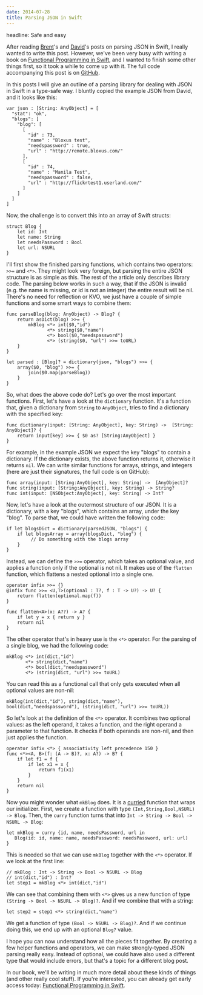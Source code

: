 ```yaml
---
date: 2014-07-28
title: Parsing JSON in Swift
---
```

headline: Safe and easy


After reading [Brent](http://inessential.com/2014/06/17/c_in_sheeps_clothing)'s and [David](https://medium.com/swift-programming/b6f4f232e35e)'s posts on parsing JSON in Swift, I really wanted to write this post. However, we've been very busy with writing a book on [Functional Programming in Swift](http://www.objc.io/books/), and I wanted to finish some other things first, so it took a while to come up with it. The full code accompanying this post is on [GitHub](https://gist.github.com/chriseidhof/4c071de50461a802874e).

In this posts I will give an outline of a parsing library for dealing with JSON in Swift in a type-safe way. I bluntly copied the example JSON from David, and it looks like this:

    var json : [String: AnyObject] = [
      "stat": "ok",
      "blogs": [
        "blog": [
          [
            "id" : 73,
            "name" : "Bloxus test",
            "needspassword" : true,
            "url" : "http://remote.bloxus.com/"
          ],
          [
            "id" : 74,
            "name" : "Manila Test",
            "needspassword" : false,
            "url" : "http://flickrtest1.userland.com/"
          ]
        ]
      ]
    ]

Now, the challenge is to convert this into an array of Swift structs:

    struct Blog {
        let id: Int
        let name: String
        let needsPassword : Bool
        let url: NSURL
    }

I'll first show the finished parsing functions, which contains two operators: `>>=` and `<*>`. They might look very foreign, but parsing the entire JSON structure is as simple as this. The rest of the article only describes library code. The parsing below works in such a way, that if the JSON is invalid (e.g. the name is missing, or id is not an integer) the entire result will be nil. There's no need for reflection or KVO, we just have a couple of simple functions and some smart ways to combine them:

    func parseBlog(blog: AnyObject) -> Blog? {
        return asDict(blog) >>= {
            mkBlog <*> int($0,"id")
                   <*> string($0,"name")
                   <*> bool($0,"needspassword")
                   <*> (string($0, "url") >>= toURL)
        }
    }
    
    let parsed : [Blog]? = dictionary(json, "blogs") >>= {
        array($0, "blog") >>= {
            join($0.map(parseBlog))
        }
    }

So, what does the above code do? Let's go over the most important functions. First, let's have a look at the `dictionary` function. It's a function that, given a dictionary from `String` to `AnyObject`, tries to find a dictionary with the specified key:

    func dictionary(input: [String: AnyObject], key: String) ->  [String: AnyObject]? {
        return input[key] >>= { $0 as? [String:AnyObject] }
    }

For example, in the example JSON we expect the key "blogs" to contain a dictionary. If the dictionary exists, the above function returns it, otherwise it returns `nil`. We can write similar functions for arrays, strings, and integers (here are just their signatures, the full code is on GitHub):

    func array(input: [String:AnyObject], key: String) ->  [AnyObject]?
    func string(input: [String:AnyObject], key: String) -> String?
    func int(input: [NSObject:AnyObject], key: String) -> Int?

Now, let's have a look at the outermost structure of our JSON. It is a dictionary, with a key "blogs", which contains an array, under the key "blog". To parse that, we could have written the following code:

    if let blogsDict = dictionary(parsedJSON, "blogs") {
        if let blogsArray = array(blogsDict, "blog") {
             // Do something with the blogs array
        }
    }
    
Instead, we can define the `>>=` operator, which takes an optional value, and applies a function only if the optional is not nil. It makes use of the `flatten` function, which flattens a nested optional into a single one.

    operator infix >>= {}
    @infix func >>= <U,T>(optional : T?, f : T -> U?) -> U? {
        return flatten(optional.map(f))
    }

    func flatten<A>(x: A??) -> A? {
        if let y = x { return y }
        return nil
    }
    
The other operator that's in heavy use is the `<*>` operator. For the parsing of a single blog, we had the following code:

    mkBlog <*> int(dict,"id")
           <*> string(dict,"name")
           <*> bool(dict,"needspassword")
           <*> (string(dict, "url") >>= toURL)

You can read this as a functional call that only gets executed when all optional values are non-nil:

    mkBlog(int(dict,"id"), string(dict,"name"), bool(dict,"needspassword"), (string(dict, "url") >>= toURL))

So let's look at the definition of the `<*>` operator. It combines two optional values: as the left operand, it takes a function, and the right operand a parameter to that function. It checks if both operands are non-nil, and then just applies the function.

    operator infix <*> { associativity left precedence 150 }
    func <*><A, B>(f: (A -> B)?, x: A?) -> B? {
        if let f1 = f {
            if let x1 = x {
                return f1(x1)
            }
        }
        return nil
    }

Now you might wonder what `mkBlog` does. It is a [curried](http://en.wikipedia.org/wiki/Currying) function that wraps our initializer. First, we create a function with type `(Int,String,Bool,NSURL) -> Blog`. Then, the `curry` function turns that into `Int -> String -> Bool -> NSURL -> Blog`:

    let mkBlog = curry {id, name, needsPassword, url in 
       Blog(id: id, name: name, needsPassword: needsPassword, url: url) 
    }

This is needed so that we can use `mkBlog` together with the `<*>` operator. If we look at the first line:


    // mkBlog : Int -> String -> Bool -> NSURL -> Blog
    // int(dict,"id") : Int?
    let step1 = mkBlog <*> int(dict,"id")

We can see that combining them with `<*>` gives us a new function of type `(String -> Bool -> NSURL -> Blog)?`. And if we combine that with a string:

    let step2 = step1 <*> string(dict,"name")

We get a function of type `(Bool -> NSURL -> Blog)?`. And if we continue doing this, we end up with an optional `Blog?` value. 

I hope you can now understand how all the pieces fit together. By creating a few helper functions and operators, we can make strongly-typed JSON parsing really easy. Instead of optional, we could have also used a different type that would include errors, but that's a topic for a different blog post.

In our book, we'll be writing in much more detail about these kinds of things (and other really cool stuff). If you're interested, you can already get early access today: [Functional Programming in Swift](http://www.objc.io/books/).


